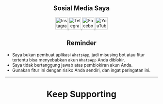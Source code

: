 </br>

<h2 align="center">Sosial Media Saya</h2>

<p align="center">
  <a href="https://www.instagram.com/jeey_store01" target="_blank">
    <img src="https://upload.wikimedia.org/wikipedia/commons/a/a5/Instagram_icon.png" alt="Instagram" width="40" height="40"/>
  </a>
  <a href="https://t.me/Jeeystore3" target="_blank">
    <img src="https://upload.wikimedia.org/wikipedia/commons/8/82/Telegram_logo.svg" alt="Telegram" width="40" height="40"/>
  </a>
  <a href="https://www.facebook.com/JeeyStoree" target="_blank">
    <img src="https://upload.wikimedia.org/wikipedia/commons/5/51/Facebook_f_logo_%282019%29.svg" alt="Facebook" width="40" height="40"/>
  </a>
  <a href="https://youtube.com/@jeey_store" target="_blank">
    <img src="https://upload.wikimedia.org/wikipedia/commons/4/4c/YouTube_icon_%282013-2017%29.png" alt="YouTube" width="40" height="40"/>
  </a>
</p>

<h2 align="center">Reminder</h2>

- Saya bukan pembuat aplikasi `WhatsApp`, jadi misusing bot atau fitur tertentu bisa menyebabkan akun `WhatsApp` Anda diblokir.
- Saya tidak bertanggung jawab atas pemblokiran akun Anda.
- Gunakan fitur ini dengan risiko Anda sendiri, dan ingat peringatan ini.

---

<h1 align="center">Keep Supporting</h1>
